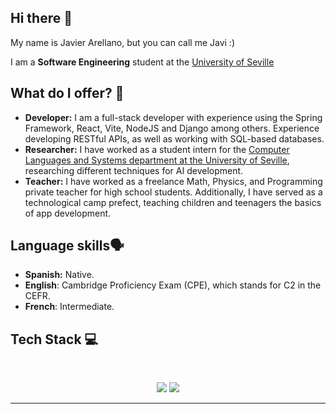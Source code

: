 ## Hi there 👋

My name is Javier Arellano, but you can call me Javi :) 

I am a **Software Engineering** student at the [University of Seville](https://www.us.es/) 

## What do I offer? 🚀

- **Developer:** I am a full-stack developer with experience using the Spring Framework, React, Vite, NodeJS and Django among others. Experience developing RESTful APIs, as well as working with SQL-based databases.
- **Researcher:** I have worked as a student intern for the [Computer Languages and Systems department at the University of Seville](https://departamento.us.es/lsi/), researching different techniques for AI development. 
- **Teacher:** I have worked as a freelance Math, Physics, and Programming private teacher for high school students. Additionally, I have served as a technological camp prefect, teaching children and teenagers the basics of app development. 

## Language skills🗣️
- **Spanish:** Native.
- **English**: Cambridge Proficiency Exam (CPE), which stands for C2 in the CEFR.
- **French**: Intermediate.

## Tech Stack 💻
<br>

<p align="center">
  <img src="https://skillicons.dev/icons?i=java,spring,js,nodejs,react,python,postman" />
  <img src="https://skillicons.dev/icons?i=html,css,django,c,scikitlearn,vite,d3,git,octave" />
</p>

<hr>


<!--
**javiarellanoo/javiarellanoo** is a ✨ _special_ ✨ repository because its `README.md` (this file) appears on your GitHub profile.


Here are some ideas to get you started:

- 🔭 I’m currently working on ...
- 🌱 I’m currently learning ...
- 👯 I’m looking to collaborate on ...
- 🤔 I’m looking for help with ...
- 💬 Ask me about ...
- 📫 How to reach me: ...
- 😄 Pronouns: ...
- ⚡ Fun fact: ...
-->
